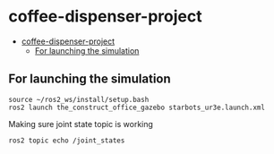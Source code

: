 # coffee-dispenser-project

- [coffee-dispenser-project](#coffee-dispenser-project)
  - [For launching the simulation](#for-launching-the-simulation)

## For launching the simulation
```
source ~/ros2_ws/install/setup.bash
ros2 launch the_construct_office_gazebo starbots_ur3e.launch.xml
```
Making sure joint state topic is working
```
ros2 topic echo /joint_states
```
